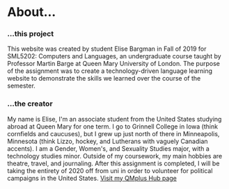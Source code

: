 <h1>About...</h1>

<h3>...this project</h3>
<p>This website was created by student Elise Bargman in Fall of 2019 for SML5202: Computers and Languages, an undergraduate course taught by Professor Martin Barge at Queen Mary University of London. The purpose of the assignment was to create a technology-driven language learning website to demonstrate the skills we learned over the course of the semester. </p>

<h3>...the creator</h3>
<p> My name is Elise, I'm an associate student from the United States studying abroad at Queen Mary for one term. I go to Grinnell College in Iowa (think cornfields and caucuses), but I grew up just north of there in Minneapolis, Minnesota (think Lizzo, hockey, and Lutherans with vaguely Canadian accents). I am a Gender, Women's, and Sexuality Studies major, with a technology studies minor. Outside of my coursework, my main hobbies are theatre, travel, and journaling. After this assignment is completed, I will be taking the entirety of 2020 off from uni in order to volunteer for political campaigns in the United States. <a href="https://hub.qmplus.qmul.ac.uk/view/view.php?t=BlVCoQMytN62pUugWKPY"> Visit my QMplus Hub page</a>
</p>
